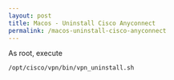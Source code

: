 ```yaml
---
layout: post
title: Macos - Uninstall Cisco Anyconnect
permalink: /macos-uninstall-cisco-anyconnect
---
```

As root, execute
```sh
/opt/cisco/vpn/bin/vpn_uninstall.sh
```
